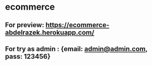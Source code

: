 # ecommerce
## For preview: https://ecommerce-abdelrazek.herokuapp.com/
## For try as admin : {email: admin@admin.com, pass: 123456}
